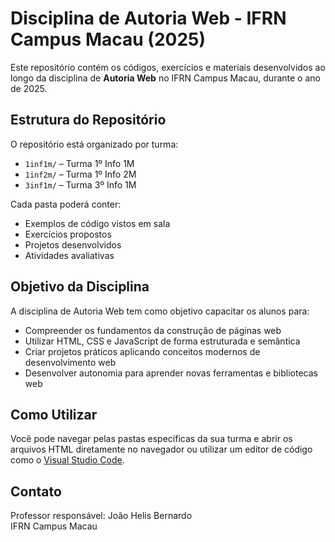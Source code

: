 # Disciplina de Autoria Web - IFRN Campus Macau (2025)

Este repositório contém os códigos, exercícios e materiais desenvolvidos ao longo da disciplina de **Autoria Web** no IFRN Campus Macau, durante o ano de 2025.

## Estrutura do Repositório

O repositório está organizado por turma:

- `1inf1m/` – Turma 1º Info 1M
- `1inf2m/` – Turma 1º Info 2M
- `3inf1m/` – Turma 3º Info 1M

Cada pasta poderá conter:

- Exemplos de código vistos em sala
- Exercícios propostos
- Projetos desenvolvidos
- Atividades avaliativas

## Objetivo da Disciplina

A disciplina de Autoria Web tem como objetivo capacitar os alunos para:

- Compreender os fundamentos da construção de páginas web
- Utilizar HTML, CSS e JavaScript de forma estruturada e semântica
- Criar projetos práticos aplicando conceitos modernos de desenvolvimento web
- Desenvolver autonomia para aprender novas ferramentas e bibliotecas web

## Como Utilizar

Você pode navegar pelas pastas específicas da sua turma e abrir os arquivos HTML diretamente no navegador ou utilizar um editor de código como o [Visual Studio Code](https://code.visualstudio.com/).

## Contato

Professor responsável: João Helis Bernardo  
IFRN Campus Macau

